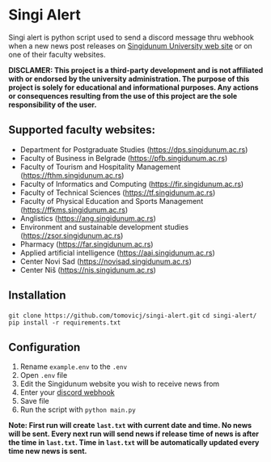# Singi Alert
Singi alert is python script used to send a discord message thru webhook when a new news post releases on [Singidunum University web site](https://singidunum.ac.rs/) or on one of their faculty websites.

**DISCLAMER: This project is a third-party development and is not affiliated with or endorsed by the university administration. The purpose of this project is solely for educational and informational purposes. Any actions or consequences resulting from the use of this project are the sole responsibility of the user.**

## Supported faculty websites:
- Department for Postgraduate Studies (https://dps.singidunum.ac.rs)
- Faculty of Business in Belgrade (https://pfb.singidunum.ac.rs)
- Faculty of Tourism and Hospitality Management (https://fthm.singidunum.ac.rs)
- Faculty of Informatics and Computing (https://fir.singidunum.ac.rs)
- Faculty of Technical Sciences (https://tf.singidunum.ac.rs)
- Faculty of Physical Education and Sports Management (https://ffkms.singidunum.ac.rs)
- Anglistics (https://ang.singidunum.ac.rs)
- Environment and sustainable development studies (https://zsor.singidunum.ac.rs)
- Pharmacy (https://far.singidunum.ac.rs)
- Applied artificial intelligence (https://aai.singidunum.ac.rs)
- Center Novi Sad (https://novisad.singidunum.ac.rs)
- Center Niš (https://nis.singidunum.ac.rs)

## Installation
`git clone https://github.com/tomovicj/singi-alert.git`
`cd singi-alert/`
`pip install -r requirements.txt`

## Configuration
1. Rename `example.env` to the `.env`
2. Open `.env` file
3. Edit the Singidunum website you wish to receive news from
4. Enter your [discord webhook](https://discord.com/developers/docs/resources/webhook)
5. Save file
6. Run the script with `python main.py`

**Note: First run will create `last.txt` with current date and time. No news will be sent. Every next run will send news if release time of news is after the time in `last.txt`. Time in `last.txt` will be automatically updated every time new news is sent.**
